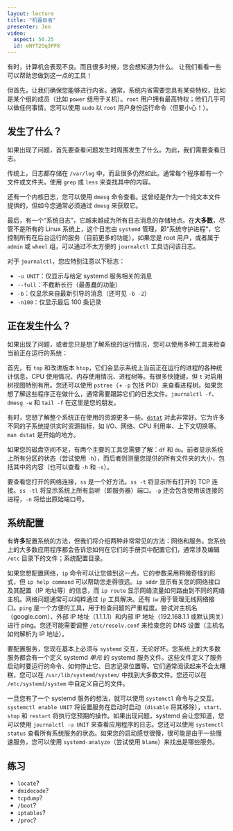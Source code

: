 ```yaml
---
layout: lecture
title: "机器自省"
presenter: Jon
video:
  aspect: 56.25
  id: eNYT2Oq3PF8
---
```


有时，计算机会表现不良。而且很多时候，您会想知道为什么。
让我们看看一些可以帮助您做到这一点的工具！

但首先，让我们确保您能够进行内省。通常，系统内省需要您具有某些特权，比如是某个组的成员（比如 `power` 组用于关机）。`root` 用户拥有最高特权；他们几乎可以做任何事情。您可以使用 `sudo` 以 `root` 用户身份运行命令（但要小心！）。

## 发生了什么？

如果出现了问题，首先要查看问题发生时周围发生了什么。为此，我们需要查看日志。

传统上，日志都存储在 `/var/log` 中，而且很多仍然如此。通常每个程序都有一个文件或文件夹。使用 `grep` 或 `less` 来查找其中的内容。

还有一个内核日志，您可以使用 `dmesg` 命令查看。这曾经是作为一个纯文本文件提供的，但如今您通常必须通过 `dmesg` 来获取它。

最后，有一个“系统日志”，它越来越成为所有日志消息的存储地点。在**大多数**，尽管不是所有的 Linux 系统上，这个日志由 `systemd` 管理，即“系统守护进程”，它控制所有在后台运行的服务（目前更多的功能）。如果您是 root 用户，或者属于 `admin` 或 `wheel` 组，可以通过不太方便的 `journalctl` 工具访问该日志。

对于 `journalctl`，您应特别注意以下标志：

- `-u UNIT`：仅显示与给定 systemd 服务相关的消息
- `--full`：不截断长行（最愚蠢的功能）
- `-b`：仅显示来自最新引导的消息（还可见 `-b -2`）
- `-n100`：仅显示最后 100 条记录

## 正在发生什么？

如果出现了问题，或者您只是想了解系统的运行情况，您可以使用多种工具来检查当前正在运行的系统：

首先，有 `top` 和改进版本 `htop`，它们会显示系统上当前正在运行的进程的各种统计信息。CPU 使用情况、内存使用情况、进程树等。有很多快捷键，但 `t` 对启用树视图特别有用。您还可以使用 `pstree`（+ `-p` 包括 PID）来查看进程树。如果您想了解这些程序正在做什么，通常需要跟踪它们的日志文件。`journalctl -f`、`dmesg -w` 和 `tail -f` 在这里是您的朋友。

有时，您想了解整个系统正在使用的资源更多一些。[`dstat`](http://dag.wiee.rs/home-made/dstat/) 对此非常好。它为许多不同的子系统提供实时资源指标，如 I/O、网络、CPU 利用率、上下文切换等。`man dstat` 是开始的地方。

如果您的磁盘空间不足，有两个主要的工具您需要了解：`df` 和 `du`。前者显示系统上所有分区的状态（尝试使用 `-h`），而后者则测量您提供的所有文件夹的大小，包括其中的内容（也可以查看 `-h` 和 `-s`）。

要查看您打开的网络连接，`ss` 是一个好方法。`ss -t` 将显示所有打开的 TCP 连接。`ss -tl` 将显示系统上所有监听（即服务器）端口。`-p` 还会包含使用该连接的进程，`-n` 将给出原始端口号。

## 系统配置

有**许多**配置系统的方法，但我们将介绍两种非常常见的方法：网络和服务。您系统上的大多数应用程序都会告诉您如何在它们的手册页中配置它们，通常涉及编辑 `/etc` 目录下的文件；系统配置目录。

如果您想配置网络，`ip` 命令可以让您做到这一点。它的参数采用稍微奇怪的形式，但 `ip help command` 可以帮助您走得很远。`ip addr` 显示有关您的网络接口及其配置（IP 地址等）的信息，而 `ip route` 显示网络流量如何路由到不同的网络主机。网络问题通常可以纯粹通过 `ip` 工具解决。还有 `iw` 用于管理无线网络接口。`ping` 是一个方便的工具，用于检查问题的严重程度。尝试对主机名（google.com）、外部 IP 地址（1.1.1.1）和内部 IP 地址（192.168.1.1 或默认网关）进行 ping。您还可能需要调整 `/etc/resolv.conf` 来检查您的 DNS 设置（主机名如何解析为 IP 地址）。

要配置服务，您现在基本上必须与 `systemd` 交互，无论好坏。您系统上的大多数服务都会有一个定义 systemd _单元_ 的 systemd 服务文件。这些文件定义了服务启动时要运行的命令、如何停止它、日志记录位置等。它们通常阅读起来不会太糟糕，您可以在 `/usr/lib/systemd/system/` 中找到大多数文件。您还可以在 `/etc/systemd/system` 中自定义自己的文件。

一旦您有了一个 systemd 服务的想法，就可以使用 `systemctl` 命令与之交互。`systemctl enable UNIT` 将设置服务在启动时启动（`disable` 将其移除），`start`、`stop` 和 `restart` 将执行您预期的操作。如果出现问题，systemd 会让您知道，您可以使用 `journalctl -u UNIT` 来查看应用程序的日志。您还可以使用 `systemctl status` 查看所有系统服务的状态。如果您的启动感觉很慢，很可能是由于一些慢速服务，您可以使用 `systemd-analyze`（尝试使用 `blame`）来找出是哪些服务。

## 练习

- `locate`?
- `dmidecode`?
- `tcpdump`?
- `/boot`?
- `iptables`?
- `/proc`?
